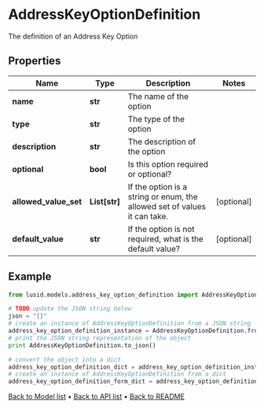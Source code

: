 # AddressKeyOptionDefinition

The definition of an Address Key Option

## Properties
Name | Type | Description | Notes
------------ | ------------- | ------------- | -------------
**name** | **str** | The name of the option | 
**type** | **str** | The type of the option | 
**description** | **str** | The description of the option | 
**optional** | **bool** | Is this option required or optional? | 
**allowed_value_set** | **List[str]** | If the option is a string or enum, the allowed set of values it can take. | [optional] 
**default_value** | **str** | If the option is not required, what is the default value? | [optional] 

## Example

```python
from lusid.models.address_key_option_definition import AddressKeyOptionDefinition

# TODO update the JSON string below
json = "{}"
# create an instance of AddressKeyOptionDefinition from a JSON string
address_key_option_definition_instance = AddressKeyOptionDefinition.from_json(json)
# print the JSON string representation of the object
print AddressKeyOptionDefinition.to_json()

# convert the object into a dict
address_key_option_definition_dict = address_key_option_definition_instance.to_dict()
# create an instance of AddressKeyOptionDefinition from a dict
address_key_option_definition_form_dict = address_key_option_definition.from_dict(address_key_option_definition_dict)
```
[Back to Model list](../README.md#documentation-for-models) &#8226; [Back to API list](../README.md#documentation-for-api-endpoints) &#8226; [Back to README](../README.md)


